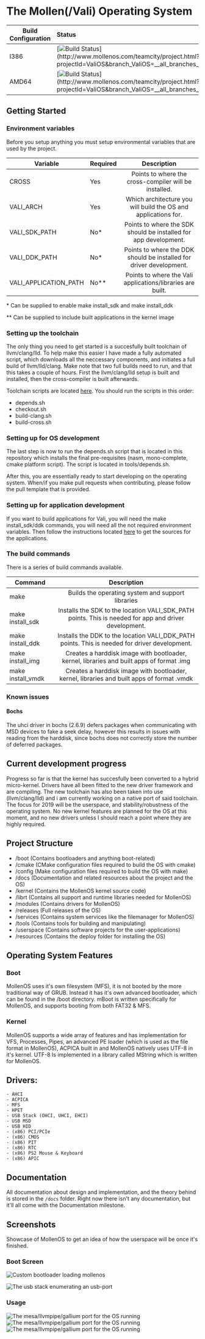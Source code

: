 
# The Mollen(/Vali) Operating System 


| Build Configuration   | Status   |
| --------------------- |:-------- |
| I386                  | [![Build Status](http://www.mollenos.com/teamcity/app/rest/builds/buildType:(id:ValiOS_I386_Build)/statusIcon)](http://www.mollenos.com/teamcity/project.html?projectId=ValiOS&branch_ValiOS=__all_branches__) |
| AMD64                 | [![Build Status](http://www.mollenos.com/teamcity/app/rest/builds/buildType:(id:ValiOS_Amd64_Build)/statusIcon)](http://www.mollenos.com/teamcity/project.html?projectId=ValiOS&branch_ValiOS=__all_branches__) |

## Getting Started

### Environment variables
Before you setup anything you must setup environmental variables that are used by
the project.

| Variable              | Required | Description             |
| --------------------- |:-------- |:-----------------------:|
| CROSS                 | Yes      | Points to where the cross-compiler will be installed. |
| VALI_ARCH             | Yes      | Which architecture you will build the OS and applications for. |
| VALI_SDK_PATH         | No\*     | Points to where the SDK should be installed for app development. |
| VALI_DDK_PATH         | No\*     | Points to where the DDK should be installed for driver development. |
| VALI_APPLICATION_PATH | No\*\*   | Points to where the Vali applications/libraries are built. |

\* Can be supplied to enable make install_sdk and make install_ddk

\*\* Can be supplied to include built applications in the kernel image

### Setting up the toolchain
The only thing you need to get started is a succesfully built toolchain of llvm/clang/lld. To help make this easier
I have made a fully automated script, which downloads all the neccessary components, and initiates a full build of llvm/lld/clang.
Make note that two full builds need to run, and that this takes a couple of hours. First the llvm/clang/lld setup is built and installed, then the cross-compiler is built afterwards.

Toolchain scripts are located [here](https://github.com/Meulengracht/vali-toolchain). You should run the scripts in this order:
- depends.sh
- checkout.sh
- build-clang.sh
- build-cross.sh

### Setting up for OS development
The last step is now to run the depends.sh script that is located in this repository which installs
the final pre-requisites (nasm, mono-complete, cmake platform script). The script is located in tools/depends.sh.

After this, you are essentially ready to start developing on the operating system. When/if you make pull requests
when contributing, please follow the pull template that is provided.

### Setting up for application development
If you want to build applications for Vali, you will need the make install_sdk/ddk commands, you will need all the not required environment variables. Then follow the instructions located [here](https://github.com/Meulengracht/vali-userspace) to get the sources for the applications.

### The build commands
There is a series of build commands available.

| Command           | Description             |
| ----------------- |:-----------------------:|
| make              | Builds the operating system and support libraries |
| make install_sdk  | Installs the SDK to the location VALI_SDK_PATH points. This is needed for app and driver development. |
| make install_ddk  | Installs the DDK to the location VALI_DDK_PATH points. This is needed for driver development. |
| make install_img  | Creates a harddisk image with bootloader, kernel, libraries and built apps of format .img |
| make install_vmdk | Creates a harddisk image with bootloader, kernel, libraries and built apps of format .vmdk |

### Known issues

#### Bochs
The uhci driver in bochs (2.6.9) defers packages when communicating with MSD devices to fake a seek delay,
however this results in issues with reading from the harddisk, since bochs does not correctly store the number
of deferred packages.

## Current development progress

Progress so far is that the kernel has succesfully been converted to a hybrid micro-kernel. Drivers have all been fitted to the new driver framework and
are compiling. The new toolchain has also been taken into use (llvm/clang/lld) and i am currently working on a native port of said toolchain. The focus
for 2019 will be the userspace, and stability/robustness of the operating system. No new kernel features are planned for the OS at this moment,
and no new drivers unless I should reach a point where they are highly required.

## Project Structure

- /boot (Contains bootloaders and anything boot-related)
- /cmake (CMake configuration files required to build the OS with cmake)
- /config (Make configuration files required to build the OS with make)
- /docs (Documentation and related resources about the project and the OS)
- /kernel (Contains the MollenOS kernel source code)
- /librt (Contains all support and runtime libraries needed for MollenOS)
- /modules (Contains drivers for MollenOS)
- /releases (Full releases of the OS)
- /services (Contains system services like the filemanager for MollenOS)
- /tools (Contains tools for building and manipulating)
- /userspace (Contains software projects for the user-applications)
- /resources (Contains the deploy folder for installing the OS)

## Operating System Features

### Boot
MollenOS uses it's own filesystem (MFS), it is not booted by the more traditional way of GRUB. Instead it has it's own advanced bootloader, which can be found in the /boot directory. mBoot is written specifically for MollenOS, and supports booting from both FAT32 & MFS.

### Kernel
MollenOS supports a wide array of features and has implementation for VFS, Processes, Pipes, an advanced PE loader (which is used as the file format in MollenOS), ACPICA built in and MollenOS natively uses UTF-8 in it's kernel. UTF-8 Is implemented in a library called MString which is written for MollenOS.

## Drivers:
    - AHCI
    - ACPICA
    - MFS
    - HPET
    - USB Stack (OHCI, UHCI, EHCI)
    - USB MSD
    - USB HID
    - (x86) PCI/PCIe
    - (x86) CMOS
    - (x86) PIT
    - (x86) RTC
    - (x86) PS2 Mouse & Keyboard
    - (x86) APIC

## Documentation

All documentation about design and implementation, and the theory behind is stored in the `/docs` folder. Right now there isn't any documentation, but it'll all come with the Documentation milestone.

## Screenshots

Showcase of MollenOS to get an idea of how the userspace will be once it's finished.

### Boot Screen

![Custom bootloader loading mollenos](docs/images/bootloader.png)

![The usb stack enumerating an usb-port](docs/images/usbstack.png)

### Usage

![The mesa/llvmpipe/gallium port for the OS running](docs/images/gfx1.png)
![The mesa/llvmpipe/gallium port for the OS running](docs/images/gfx2.png)
![The mesa/llvmpipe/gallium port for the OS running](docs/images/gfx4.png)
